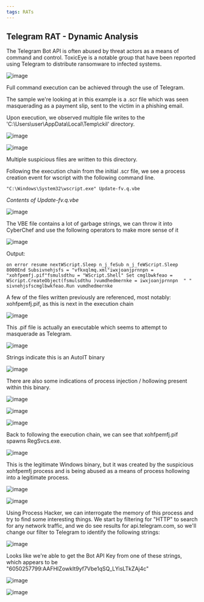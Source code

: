 ```yaml
---
tags: RATs
---
```

## Telegram RAT - Dynamic Analysis

The Telegram Bot API is often abused by threat actors as a means of command and control. ToxicEye is a notable group that have been reported using Telegram to distribute ransomware to infected systems.

![image](https://github.com/MZHeader/MZHeader.github.io/assets/151963631/fc12c17c-2a8c-4b15-b042-f83659e03b32)

Full command execution can be achieved through the use of Telegram.

The sample we're looking at in this example is a .scr file which was seen masquerading as a payment slip, sent to the victim in a phishing email.

Upon execution, we observed multiple file writes to the 'C:\Users\user\AppData\Local\Temp\ckil' directory.

![image](https://github.com/MZHeader/MZHeader.github.io/assets/151963631/0bf995f7-d399-456a-936e-463a76d0dc79)

![image](https://github.com/MZHeader/MZHeader.github.io/assets/151963631/8a9201bf-f17d-408e-9e86-6de272b1198b)

Multiple suspicious files are written to this directory.

Following the execution chain from the initial .scr file, we see a process creation event for wscript with the following command line.
```
"C:\Windows\System32\wscript.exe" Update-fv.q.vbe
```
_Contents of Update-fv.q.vbe_

![image](https://github.com/MZHeader/MZHeader.github.io/assets/151963631/4a4a4200-5a2a-4f83-b010-330336724efc)


The VBE file contains a lot of garbage strings, we can throw it into CyberChef and use the following operators to make more sense of it

![image](https://github.com/MZHeader/MZHeader.github.io/assets/151963631/f79b34b7-4b46-4b70-9692-d173545463dc)

Output:
```
on error resume nextWScript.Sleep n_j_feSub n_j_feWScript.Sleep  8000End Subsivnehjsfs = "vfkxqlmq.xml"iwxjoanjprnnpn = "xohfpemfj.pif"fsmulsdthu = "WScript.Shell" Set cmglbwkfeao = WScript.CreateObject(fsmulsdthu )vumdhedmernke = iwxjoanjprnnpn  " "  sivnehjsfscmglbwkfeao.Run vumdhedmernke
```
A few of the files written previously are referenced, most notably: xohfpemfj.pif, as this is next in the execution chain

![image](https://github.com/MZHeader/MZHeader.github.io/assets/151963631/83be4ee6-d9e6-4668-8b4f-d79cc739d348)

This .pif file is actually an executable which seems to attempt to masquerade as Telegram.

![image](https://github.com/MZHeader/MZHeader.github.io/assets/151963631/5d0d8f41-fd8e-4257-8a02-ebe7b0d3d6ab)

Strings indicate this is an AutoIT binary

![image](https://github.com/MZHeader/MZHeader.github.io/assets/151963631/c96e9558-02c7-4f53-b8b9-eed8296c38d8)


There are also some indications of process injection / hollowing present within this binary.

![image](https://github.com/MZHeader/MZHeader.github.io/assets/151963631/356e8d2d-5639-4619-a2c9-d67b4ecf9355)

![image](https://github.com/MZHeader/MZHeader.github.io/assets/151963631/689535d5-b927-4d3f-8655-455fc523dbfd)

![image](https://github.com/MZHeader/MZHeader.github.io/assets/151963631/7fc43795-a8dc-4863-8a95-209d9900b6c4)

Back to following the execution chain, we can see that xohfpemfj.pif spawns RegSvcs.exe.

![image](https://github.com/MZHeader/MZHeader.github.io/assets/151963631/fc9512dd-b7c5-4e23-a331-cf5f32954bd5)

This is the legitimate Windows binary, but it was created by the suspicious xohfpemfj process and is being abused as a means of process hollowing into a legitimate process.

![image](https://github.com/MZHeader/MZHeader.github.io/assets/151963631/7a30f6b9-fe1d-4584-bdcb-e82302246e61)

![image](https://github.com/MZHeader/MZHeader.github.io/assets/151963631/b99e8393-d8c9-4ef7-a4ef-f24f9fdf9218)

Using Process Hacker, we can interrogate the memory of this process and try to find some interesting things. We start by filtering for "HTTP" to search for any network traffic, and we do see results for api.telegram.com, so we'll change our filter to Telegram to identify the following strings:

![image](https://github.com/MZHeader/MZHeader.github.io/assets/151963631/5825edf8-3f3d-4b15-bb5d-ff50619cf7e7)

Looks like we're able to get the Bot API Key from one of these strings, which appears to be "6050257799:AAFHIZowkIt9yf7Vbe1qSQ_LYisLTkZAj4c"

![image](https://github.com/MZHeader/MZHeader.github.io/assets/151963631/9e08cf4f-6e37-4918-8133-78b5bcee6f13)

![image](https://github.com/MZHeader/MZHeader.github.io/assets/151963631/6f70ff47-78c0-4673-aaee-0329f8ae55a8)



